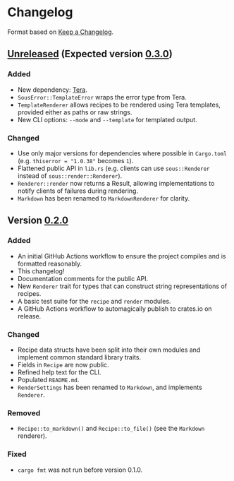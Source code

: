 # Changelog

Format based on [Keep a Changelog](https://keepachangelog.com/en/1.0.0/).

## [Unreleased] (Expected version [0.3.0])

### Added

- New dependency: [Tera](https://crates.io/crates/tera/).
- `SousError::TemplateError` wraps the error type from Tera.
- `TemplateRenderer` allows recipes to be rendered using Tera templates,
  provided either as paths or raw strings.
- New CLI options: `--mode` and `--template` for templated output.

### Changed

- Use only major versions for dependencies where possible in `Cargo.toml` (e.g.
  `thiserror = "1.0.38"` becomes `1`).
- Flattened public API in `lib.rs` (e.g. clients can use `sous::Renderer` instead
  of `sous::render::Renderer`).
- `Renderer::render` now returns a Result, allowing implementations to notify
  clients of failures during rendering.
- `Markdown` has been renamed to `MarkdownRenderer` for clarity.

## Version [0.2.0]

### Added

- An initial GitHub Actions workflow to ensure the project compiles and is
  formatted reasonably.
- This changelog!
- Documentation comments for the public API.
- New `Renderer` trait for types that can construct string representations of
  recipes.
- A basic test suite for the `recipe` and `render` modules.
- A GitHub Actions workflow to automagically publish to crates.io on release.

### Changed

- Recipe data structs have been split into their own modules and implement
  common standard library traits.
- Fields in `Recipe` are now public.
- Refined help text for the CLI.
- Populated `README.md`.
- `RenderSettings` has been renamed to `Markdown`, and implements `Renderer`.

### Removed

- `Recipe::to_markdown()` and `Recipe::to_file()` (see the `Markdown`
  renderer).

### Fixed

- `cargo fmt` was not run before version 0.1.0.

[unreleased]: https://github.com/emar10/sous/compare/v0.2.0...HEAD
[0.2.0]: https://github.com/emar10/sous/releases/tag/v0.2.0
[0.3.0]: https://github.com/emar10/sous/milestone/2

